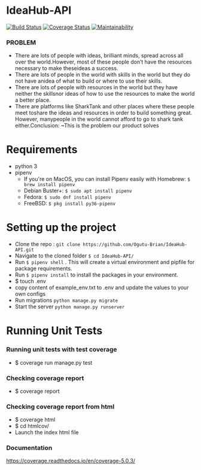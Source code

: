 # IdeaHub-API
[![Build Status](https://travis-ci.org/Ogutu-Brian/IdeaHub-API.svg?branch=develop)](https://travis-ci.org/Ogutu-Brian/IdeaHub-API)
[![Coverage Status](https://coveralls.io/repos/github/Ogutu-Brian/IdeaHub-API/badge.svg?branch=develop)](https://coveralls.io/github/Ogutu-Brian/IdeaHub-API?branch=develop)
[![Maintainability](https://api.codeclimate.com/v1/badges/89bcc1f9e85dbe1e1fbd/maintainability)](https://codeclimate.com/github/Ogutu-Brian/IdeaHub-API/maintainability)
### PROBLEM
* There are lots of people with ideas, brilliant minds, spread across all over the world.However, most of these people don’t have the resources necessary to make theseideas a success.
* There are lots of people in the world with skills in the world but they do not have anidea of what to build or where to use their skills.
* There are lots of people with resources in the world but they have neither the skillsnor ideas of how to use the resources to make the world a better place.
* There are platforms like SharkTank and other places where these people meet toshare the ideas and resources in order to build something great. However, manypeople in the world cannot afford to go to shark tank either.Conclusion: ​~This is the problem our product solves

# Requirements
* python 3
* pipenv
  - If you're on MacOS, you can install Pipenv easily with Homebrew:
      `$ brew install pipenv`
  - Debian Buster+:
      `$ sudo apt install pipenv`
  - Fedora:
      `$ sudo dnf install pipenv`
  - FreeBSD:
      `$ pkg install py36-pipenv`

# Setting up the project
* Clone the repo : `git clone https://github.com/Ogutu-Brian/IdeaHub-API.git`
* Navigate to the cloned folder `$ cd IdeaHub-API/`
* Run `$ pipenv shell` . This will create a virtual environment and pipfile for package requirements.
* Run `$ pipenv install` to install the packages in your environment.
* $ touch .env
* copy content of example_env.txt to .env and update the values to your own configs
* Run migrations `python manage.py migrate`
* Start the server `python manage.py runserver`


# Running Unit Tests
 ### Running unit tests with test coverage
 * $ coverage run manage.py test

### Checking coverage report
* $ coverage report
  
### Checking coverage report from html
* $ coverage html
* $ cd htmlcov/
* Launch the index html file

### Documentation
https://coverage.readthedocs.io/en/coverage-5.0.3/
